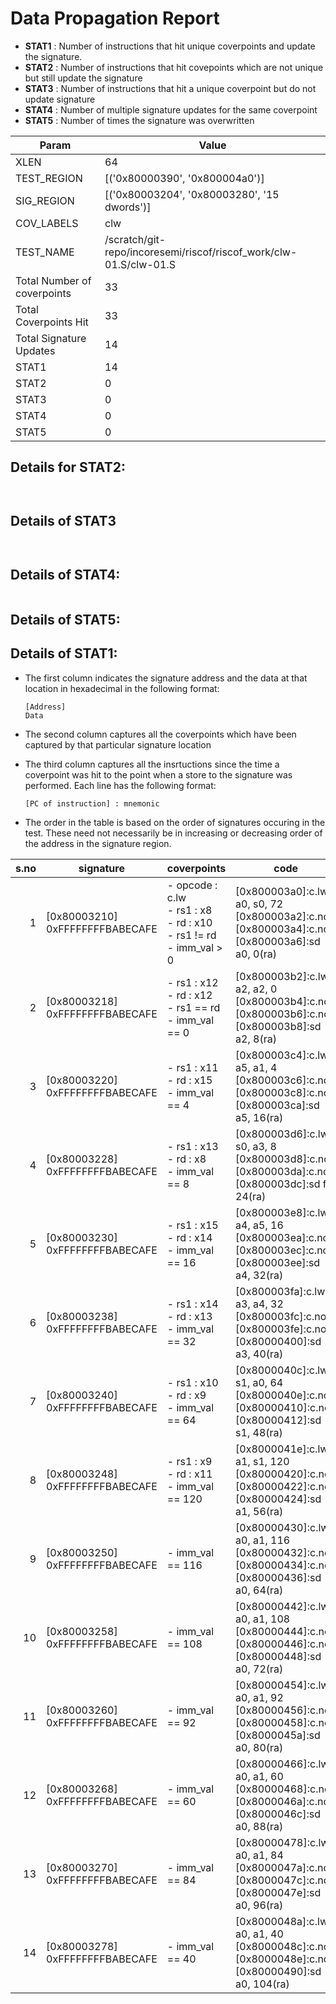
# Data Propagation Report

- **STAT1** : Number of instructions that hit unique coverpoints and update the signature.
- **STAT2** : Number of instructions that hit covepoints which are not unique but still update the signature
- **STAT3** : Number of instructions that hit a unique coverpoint but do not update signature
- **STAT4** : Number of multiple signature updates for the same coverpoint
- **STAT5** : Number of times the signature was overwritten

| Param                     | Value    |
|---------------------------|----------|
| XLEN                      | 64      |
| TEST_REGION               | [('0x80000390', '0x800004a0')]      |
| SIG_REGION                | [('0x80003204', '0x80003280', '15 dwords')]      |
| COV_LABELS                | clw      |
| TEST_NAME                 | /scratch/git-repo/incoresemi/riscof/riscof_work/clw-01.S/clw-01.S    |
| Total Number of coverpoints| 33     |
| Total Coverpoints Hit     | 33      |
| Total Signature Updates   | 14      |
| STAT1                     | 14      |
| STAT2                     | 0      |
| STAT3                     | 0     |
| STAT4                     | 0     |
| STAT5                     | 0     |

## Details for STAT2:

```


```

## Details of STAT3

```


```

## Details of STAT4:

```

```

## Details of STAT5:



## Details of STAT1:

- The first column indicates the signature address and the data at that location in hexadecimal in the following format: 
  ```
  [Address]
  Data
  ```

- The second column captures all the coverpoints which have been captured by that particular signature location

- The third column captures all the insrtuctions since the time a coverpoint was
  hit to the point when a store to the signature was performed. Each line has
  the following format:
  ```
  [PC of instruction] : mnemonic
  ```
- The order in the table is based on the order of signatures occuring in the
  test. These need not necessarily be in increasing or decreasing order of the
  address in the signature region.

|s.no|            signature             |                                    coverpoints                                     |                                                     code                                                      |
|---:|----------------------------------|------------------------------------------------------------------------------------|---------------------------------------------------------------------------------------------------------------|
|   1|[0x80003210]<br>0xFFFFFFFFBABECAFE|- opcode : c.lw<br> - rs1 : x8<br> - rd : x10<br> - rs1 != rd<br> - imm_val > 0<br> |[0x800003a0]:c.lw a0, s0, 72<br> [0x800003a2]:c.nop<br> [0x800003a4]:c.nop<br> [0x800003a6]:sd a0, 0(ra)<br>   |
|   2|[0x80003218]<br>0xFFFFFFFFBABECAFE|- rs1 : x12<br> - rd : x12<br> - rs1 == rd<br> - imm_val == 0<br>                   |[0x800003b2]:c.lw a2, a2, 0<br> [0x800003b4]:c.nop<br> [0x800003b6]:c.nop<br> [0x800003b8]:sd a2, 8(ra)<br>    |
|   3|[0x80003220]<br>0xFFFFFFFFBABECAFE|- rs1 : x11<br> - rd : x15<br> - imm_val == 4<br>                                   |[0x800003c4]:c.lw a5, a1, 4<br> [0x800003c6]:c.nop<br> [0x800003c8]:c.nop<br> [0x800003ca]:sd a5, 16(ra)<br>   |
|   4|[0x80003228]<br>0xFFFFFFFFBABECAFE|- rs1 : x13<br> - rd : x8<br> - imm_val == 8<br>                                    |[0x800003d6]:c.lw s0, a3, 8<br> [0x800003d8]:c.nop<br> [0x800003da]:c.nop<br> [0x800003dc]:sd fp, 24(ra)<br>   |
|   5|[0x80003230]<br>0xFFFFFFFFBABECAFE|- rs1 : x15<br> - rd : x14<br> - imm_val == 16<br>                                  |[0x800003e8]:c.lw a4, a5, 16<br> [0x800003ea]:c.nop<br> [0x800003ec]:c.nop<br> [0x800003ee]:sd a4, 32(ra)<br>  |
|   6|[0x80003238]<br>0xFFFFFFFFBABECAFE|- rs1 : x14<br> - rd : x13<br> - imm_val == 32<br>                                  |[0x800003fa]:c.lw a3, a4, 32<br> [0x800003fc]:c.nop<br> [0x800003fe]:c.nop<br> [0x80000400]:sd a3, 40(ra)<br>  |
|   7|[0x80003240]<br>0xFFFFFFFFBABECAFE|- rs1 : x10<br> - rd : x9<br> - imm_val == 64<br>                                   |[0x8000040c]:c.lw s1, a0, 64<br> [0x8000040e]:c.nop<br> [0x80000410]:c.nop<br> [0x80000412]:sd s1, 48(ra)<br>  |
|   8|[0x80003248]<br>0xFFFFFFFFBABECAFE|- rs1 : x9<br> - rd : x11<br> - imm_val == 120<br>                                  |[0x8000041e]:c.lw a1, s1, 120<br> [0x80000420]:c.nop<br> [0x80000422]:c.nop<br> [0x80000424]:sd a1, 56(ra)<br> |
|   9|[0x80003250]<br>0xFFFFFFFFBABECAFE|- imm_val == 116<br>                                                                |[0x80000430]:c.lw a0, a1, 116<br> [0x80000432]:c.nop<br> [0x80000434]:c.nop<br> [0x80000436]:sd a0, 64(ra)<br> |
|  10|[0x80003258]<br>0xFFFFFFFFBABECAFE|- imm_val == 108<br>                                                                |[0x80000442]:c.lw a0, a1, 108<br> [0x80000444]:c.nop<br> [0x80000446]:c.nop<br> [0x80000448]:sd a0, 72(ra)<br> |
|  11|[0x80003260]<br>0xFFFFFFFFBABECAFE|- imm_val == 92<br>                                                                 |[0x80000454]:c.lw a0, a1, 92<br> [0x80000456]:c.nop<br> [0x80000458]:c.nop<br> [0x8000045a]:sd a0, 80(ra)<br>  |
|  12|[0x80003268]<br>0xFFFFFFFFBABECAFE|- imm_val == 60<br>                                                                 |[0x80000466]:c.lw a0, a1, 60<br> [0x80000468]:c.nop<br> [0x8000046a]:c.nop<br> [0x8000046c]:sd a0, 88(ra)<br>  |
|  13|[0x80003270]<br>0xFFFFFFFFBABECAFE|- imm_val == 84<br>                                                                 |[0x80000478]:c.lw a0, a1, 84<br> [0x8000047a]:c.nop<br> [0x8000047c]:c.nop<br> [0x8000047e]:sd a0, 96(ra)<br>  |
|  14|[0x80003278]<br>0xFFFFFFFFBABECAFE|- imm_val == 40<br>                                                                 |[0x8000048a]:c.lw a0, a1, 40<br> [0x8000048c]:c.nop<br> [0x8000048e]:c.nop<br> [0x80000490]:sd a0, 104(ra)<br> |

